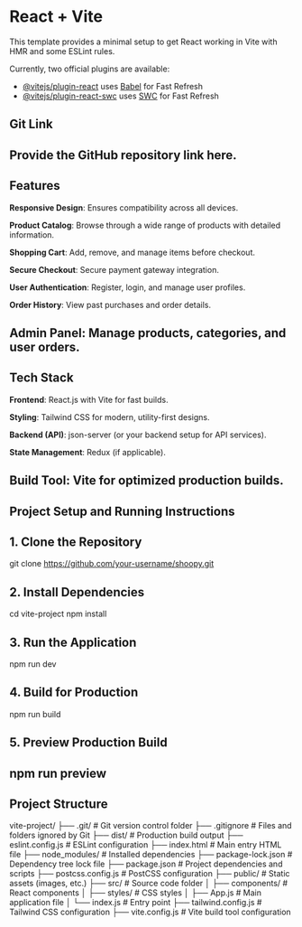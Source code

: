 # React + Vite

This template provides a minimal setup to get React working in Vite with HMR and some ESLint rules.

Currently, two official plugins are available:

- [@vitejs/plugin-react](https://github.com/vitejs/vite-plugin-react/blob/main/packages/plugin-react/README.md) uses [Babel](https://babeljs.io/) for Fast Refresh
- [@vitejs/plugin-react-swc](https://github.com/vitejs/vite-plugin-react-swc) uses [SWC](https://swc.rs/) for Fast Refresh



## Git Link

Provide the GitHub repository link here.
-----

## Features

**Responsive Design**: Ensures compatibility across all devices.

**Product Catalog**: Browse through a wide range of products with detailed information.

**Shopping Cart**: Add, remove, and manage items before checkout.

**Secure Checkout**: Secure payment gateway integration.

**User Authentication**: Register, login, and manage user profiles.

**Order History**: View past purchases and order details.

**Admin Panel**: Manage products, categories, and user orders.
-----


## Tech Stack

**Frontend**: React.js with Vite for fast builds.

**Styling**: Tailwind CSS for modern, utility-first designs.

**Backend (API)**: json-server (or your backend setup for API services).

**State Management**: Redux (if applicable).

**Build Tool**: Vite for optimized production builds.
-----


## Project Setup and Running Instructions

## 1. Clone the Repository
git clone https://github.com/your-username/shoopy.git

## 2. Install Dependencies
cd vite-project
npm install

## 3. Run the Application
npm run dev

## 4. Build for Production
npm run build

## 5. Preview Production Build
npm run preview
-----

## Project Structure

vite-project/
├── .git/                # Git version control folder
├── .gitignore           # Files and folders ignored by Git
├── dist/                # Production build output
├── eslint.config.js     # ESLint configuration
├── index.html           # Main entry HTML file
├── node_modules/        # Installed dependencies
├── package-lock.json    # Dependency tree lock file
├── package.json         # Project dependencies and scripts
├── postcss.config.js    # PostCSS configuration
├── public/              # Static assets (images, etc.)
├── src/                 # Source code folder
│   ├── components/      # React components
│   ├── styles/          # CSS styles
│   ├── App.js           # Main application file
│   └── index.js         # Entry point
├── tailwind.config.js   # Tailwind CSS configuration
├── vite.config.js       # Vite build tool configuration